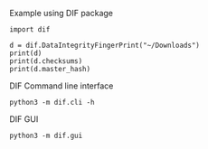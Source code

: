 Example using DIF package
```
import dif

d = dif.DataIntegrityFingerPrint("~/Downloads")
print(d)
print(d.checksums)
print(d.master_hash)
```

DIF Command line interface
```
python3 -m dif.cli -h
```


DIF GUI
```
python3 -m dif.gui
```


